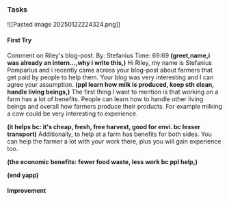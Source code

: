 ### Tasks
![[Pasted image 20250122224324.png]]
#### First Try
Comment on Riley's blog-post.
By: Stefanius
Time: 69:69
**(greet,name,i was already an intern...,why i write this,)**
Hi Riley, my name is Stefanius Pomparius and i recently came across your blog-post about farmers that get paid by people to help them. Your blog was very interesting and I can agree your assumption.
**(ppl learn how milk is produced, keep sth clean, handle living beings,)**
The first thing I want to mention is that working on a farm has a lot of benefits. People can learn how to handle other living beings and overall how farmers produce their products. For example milking a cow could be very interesting to experience.

**(it helps bc: it's cheap, fresh, free harvest, good for envi. bc lesser transport)**
Additionally, to help at a farm has benefits for both sides. You can help the farmer a lot with your work there, plus you will gain experience too. 

**(the economic benefits: fewer food waste, less work bc ppl help,)**

**(end yapp)**

#### Improvement